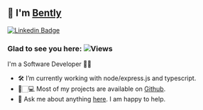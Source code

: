 ## 👋 I'm [Bently](https://github.com/BentlyM/)

[![Linkedin Badge](https://img.shields.io/badge/-LinkedIn-0e76a8?style=flat-square&logo=Linkedin&logoColor=white)](https://www.linkedin.com/in/bently-metayer-707364265/)

### Glad to see you here:  ![Views](https://komarev.com/ghpvc/?username=bentlyM&color=blue)


I'm a Software Developer 👨‍💻

- 🛠 I’m currently working with node/express.js and typescript.
- 🚀🏻‍💻 Most of my projects are available on [Github](https://github.com/BentlyM?tab=repositories).
- 💬 Ask me about anything [here](https://github.com/BentlyM/BentlyM/issues/). I am happy to help.
